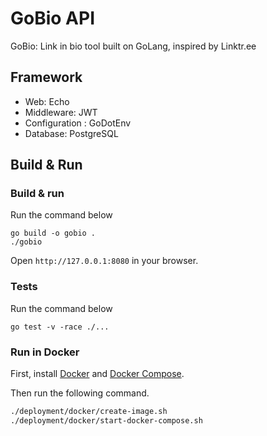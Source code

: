 # GoBio API

GoBio: Link in bio tool built on GoLang, inspired by Linktr.ee

## Framework
- Web: Echo
- Middleware: JWT
- Configuration : GoDotEnv
- Database: PostgreSQL

## Build & Run

### Build & run

Run the command below
```
go build -o gobio .
./gobio
```
Open `http://127.0.0.1:8080` in your browser.

### Tests

Run the command below
```
go test -v -race ./...
```

### Run in Docker

First, install [Docker](https://docs.docker.com/get-docker/) and
[Docker Compose](https://docs.docker.com/compose/install/).

Then run the following command.
```bash
./deployment/docker/create-image.sh
./deployment/docker/start-docker-compose.sh
```
